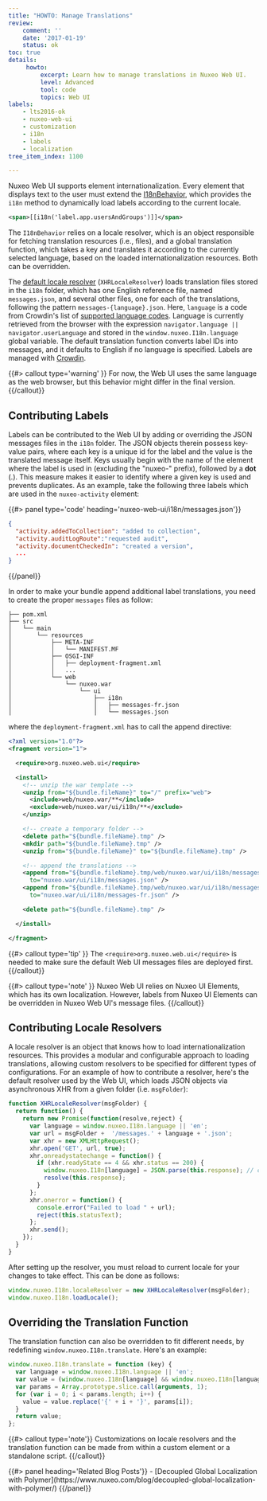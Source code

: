 ```yaml
---
title: "HOWTO: Manage Translations"
review:
    comment: ''
    date: '2017-01-19'
    status: ok
toc: true
details:
     howto:
         excerpt: Learn how to manage translations in Nuxeo Web UI.
         level: Advanced
         tool: code
         topics: Web UI
labels:
    - lts2016-ok
    - nuxeo-web-ui
    - customization
    - i18n
    - labels
    - localization
tree_item_index: 1100

---
```


Nuxeo Web UI supports element internationalization. Every element that displays text to the user must extend the [I18nBehavior](https://github.com/nuxeo/nuxeo-ui-elements/blob/master/nuxeo-i18n-behavior.html), which provides the `i18n` method to dynamically load labels according to the current locale.

```xml
<span>[[i18n('label.app.usersAndGroups')]]</span>
```

The `I18nBehavior` relies on a locale resolver, which is an object responsible for fetching translation resources (i.e., files), and a global translation function, which takes a key and translates it according to the currently selected language, based on the loaded internationalization resources. Both can be overridden.

The [default locale resolver](https://github.com/nuxeo/nuxeo-ui-elements/blob/master/nuxeo-i18n.js) (`XHRLocaleResolver`) loads translation files stored in the `i18n` folder, which has one English reference file, named `messages.json`, and several other files, one for each of the translations, following the pattern `messages-{language}.json`. Here, `language` is a code from Crowdin's list of [supported language codes](https://support.crowdin.com/api/language-codes/). Language is currently retrieved from the browser with the expression `navigator.language || navigator.userLanguage` and stored in the `window.nuxeo.I18n.language` global variable. The default translation function converts label IDs into messages, and it defaults to English if no language is specified. Labels are managed with [Crowdin](https://crowdin.com/project/nuxeo-web-ui).

{{#> callout type='warning' }}
For now, the Web UI uses the same language as the web browser, but this behavior might differ in the final version.
{{/callout}}

## Contributing Labels

Labels can be contributed to the Web UI by adding or overriding the JSON messages files in the `i18n` folder. The JSON objects therein possess key-value pairs, where each key is a unique id for the label and the value is the translated message itself. Keys usually begin with the name of the element where the label is used in (excluding the "nuxeo-" prefix), followed by a **dot** (.). This measure makes it easier to identify where a given key is used and prevents duplicates. As an example, take the following three labels which are used in the `nuxeo-activity` element:

{{#> panel type='code' heading='nuxeo-web-ui/i18n/messages.json'}}
```json
{
  "activity.addedToCollection": "added to collection",
  "activity.auditLogRoute":"requested audit",
  "activity.documentCheckedIn": "created a version",
  ...
}
```
{{/panel}}

In order to make your bundle append additional label translations, you need to create the proper `messages` files as follow:

```.
├── pom.xml
├── src
│   └── main
│       └── resources
│           ├── META-INF
│           │   └── MANIFEST.MF
│           ├── OSGI-INF
│           │   ├── deployment-fragment.xml
│           │   ...
│           └── web
│               └── nuxeo.war
│                   └── ui
│                       ├── i18n
│                       │   ├── messages-fr.json
│                       │   └── messages.json
```
where the `deployment-fragment.xml` has to call the append directive:

```xml
<?xml version="1.0"?>
<fragment version="1">

  <require>org.nuxeo.web.ui</require>

  <install>
    <!-- unzip the war template -->
    <unzip from="${bundle.fileName}" to="/" prefix="web">
      <include>web/nuxeo.war/**</include>
      <exclude>web/nuxeo.war/ui/i18n/**</exclude>
    </unzip>

    <!-- create a temporary folder -->
    <delete path="${bundle.fileName}.tmp" />
    <mkdir path="${bundle.fileName}.tmp" />
    <unzip from="${bundle.fileName}" to="${bundle.fileName}.tmp" />

    <!-- append the translations -->
    <append from="${bundle.fileName}.tmp/web/nuxeo.war/ui/i18n/messages.json"
      to="nuxeo.war/ui/i18n/messages.json" />
    <append from="${bundle.fileName}.tmp/web/nuxeo.war/ui/i18n/messages-fr.json"
      to="nuxeo.war/ui/i18n/messages-fr.json" />

    <delete path="${bundle.fileName}.tmp" />

  </install>

</fragment>
```

{{#> callout type='tip' }}
The `<require>org.nuxeo.web.ui</require>` is needed to make sure the default Web UI messages files are deployed first.
{{/callout}}

{{#> callout type='note' }}
Nuxeo Web UI relies on Nuxeo UI Elements, which has its own localization. However, labels from Nuxeo UI Elements can be overridden in Nuxeo Web UI's message files.
{{/callout}}

## Contributing Locale Resolvers

A locale resolver is an object that knows how to load internationalization resources. This provides a modular and configurable approach to loading translations, allowing custom resolvers to be specified for different types of configurations. For an example of how to contribute a resolver, here's the default resolver used by the Web UI, which loads JSON objects via asynchronous XHR from a given folder (i.e. `msgFolder`):

```JavaScript
function XHRLocaleResolver(msgFolder) {
  return function() {
    return new Promise(function(resolve,reject) {
      var language = window.nuxeo.I18n.language || 'en';
      var url = msgFolder +  '/messages.' + language + '.json';
      var xhr = new XMLHttpRequest();
      xhr.open('GET', url, true);
      xhr.onreadystatechange = function() {
        if (xhr.readyState == 4 && xhr.status == 200) {
          window.nuxeo.I18n[language] = JSON.parse(this.response); // cache this locale.
          resolve(this.response);
        }
      };
      xhr.onerror = function() {
        console.error("Failed to load " + url);
        reject(this.statusText);
      };
      xhr.send();
    });
  }
}
```

After setting up the resolver, you must reload to current locale for your changes to take effect. This can be done as follows:

```JavaScript
window.nuxeo.I18n.localeResolver = new XHRLocaleResolver(msgFolder);
window.nuxeo.I18n.loadLocale();
```

## Overriding the Translation Function

The translation function can also be overridden to fit different needs, by redefining `window.nuxeo.I18n.translate`. Here's an example:

```JavaScript
window.nuxeo.I18n.translate = function (key) {
  var language = window.nuxeo.I18n.language || 'en';
  var value = (window.nuxeo.I18n[language] && window.nuxeo.I18n[language][key]) || key;
  var params = Array.prototype.slice.call(arguments, 1);
  for (var i = 0; i < params.length; i++) {
    value = value.replace('{' + i + '}', params[i]);
  }
  return value;
};
```

{{#> callout type='note'}}
Customizations on locale resolvers and the translation function can be made from within a custom element or a standalone script.
{{/callout}}

<div class="row" data-equalizer data-equalize-on="medium"><div class="column medium-6">{{#> panel heading='Related Blog Posts'}}
- [Decoupled Global Localization with Polymer](https://www.nuxeo.com/blog/decoupled-global-localization-with-polymer/)
{{/panel}}</div></div>
